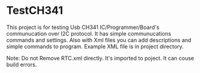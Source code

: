 # TestCH341
This project is for testing Usb CH341 IC/Programmer/Board's communucation over I2C protocol. It has simple communucations commands and settings. Also with Xml files you can add descriptions and simple commands to program. Example XML file is in project directory. 

Note: Do not Remove RTC.xml directly. It's imported to poject. It can couse build errors.
